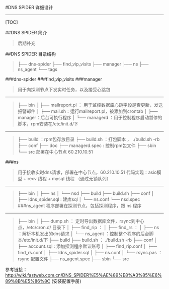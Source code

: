 #DNS SPIDER 详细设计

------

[TOC]

##DNS SPIDER 简介
>后期补充

##DNS SPIDER 目录结构
>├── dns-spider 
>├── find_vip_visits 
>├── manager 
>├── ns
>├── ns_agent
>└── tags

###dns-spider
###find_vip_visits
###manager
>用于向探测节点下发实时任务，以及接受心跳包

-------
>├── bin
>│   ├── mailreport.pl ： 用于监控数据库心跳字段是否更新，发送报警邮件
>│   ├── mail.sh：运行mailreport.pl，被添加到crontab
>│   ├── manager：后台可执行程序
>│   └── managerd ：用于控制程序启动暂停的脚本，rpm安装在/etc/init.d/下

------
>├── build ：rpm包存放目录
>├── build.sh ：打包脚本 ， ./build.sh -rb
>├── conf
>├── doc
>├── managerd.spec : 控制rpm包文件
>├── sbin
>└── src
>部署在中心节点 60.210.10.51

###ns
>用于接收实时dns请求，部署在中心节点，60.210.10.51
>代码实现：asio模型 + recv 线程 + mysql 线程 （通过无锁队列）

------
>├── bin
>│   ├── ns
>│   └── nsd
>├── build
>├── build.sh
>├── conf
>│   ├── ldns_spider.sql :  建库sql
>│   └── ns.conf
>└── nsd.spec
###ns_agent
>程序部署在探测节点，包括探测程序，跟 ns 程序

------
>├── bin
>│   ├── dump.sh ： 定时导出数据库文件，rsync到中心点，/etc/cron.d/ 目录下
>│   ├── find_rip   ：
>│   ├── find_rs    ：
>│   ├── ns           ：解析本机发出的dns请求
>│   └── ns_agent ：控制整个程序的后台脚本/etc/init.d/下
>├── build
>├── build.sh        ： ./build.sh -rb
>├── conf
>│   ├── account.sql : 添加探测程序默认账号
>│   ├── find_rip.conf
>│   ├── find_rs.conf
>│   ├── ldns_spider.sql
>│   ├── ns.conf
>│   └── rsync.pas ：rsync 配置文件
>├── ns_agent.spec
>├── sbin
>└── src

参考链接：http://wiki.fastweb.com.cn/DNS_SPIDER%E5%AE%89%E8%A3%85%E6%89%8B%E5%86%8C (安装配置手册)

